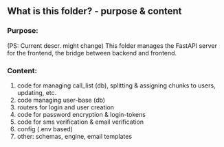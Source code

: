 ## What is this folder? - purpose & content

### Purpose:
(PS: Current descr. might change)
This folder manages the FastAPI server for the frontend, 
the bridge between backend and frontend.


### Content:
1. code for managing call_list (db), splitting & assigning chunks to users, updating, etc. 
2. code managing user-base (db)
3. routers for login and user creation
4. code for password encryption & login-tokens
5. code for sms verification & email verification
6. config (.env based)
7. other: schemas, engine, email templates